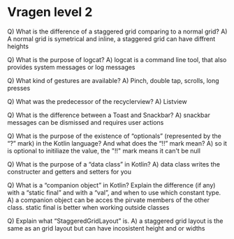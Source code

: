 # Vragen level 2

Q) What is the difference of a staggered grid comparing to a normal grid?
A) A normal grid is symetrical and inline, a staggered grid can have diffrent heights

Q) What is the purpose of logcat?
A) logcat is a command line tool, that also provides system messages or log messages

Q) What kind of gestures are available?
A) Pinch, double tap, scrolls, long presses

Q) What was the predecessor of the recyclerview?
A) Listview

Q) What is the difference between a Toast and Snackbar?
A) snackbar messages can be dismissed and requires user actions

Q) What is the purpose of the existence of “optionals” (represented by the “?” mark) in the Kotlin language? And what does the “!!” mark mean?
A) so it is optional to initiliaze the value, the "!!" mark means it can't be null

Q) What is the purpose of a “data class” in Kotlin?
A) data class writes the constructer and getters and setters for you

Q) What is a “companion object” in Kotlin? Explain the difference (if any) with a “static final” and with a “val”, and when to use which constant type.
A) a companion object can be acces the pirvate members of the other class. static final is better when working outside classes

Q) Explain what “StaggeredGridLayout” is.
A) a staggered grid layout is the same as an grid layout but can have incosistent height and or widths
